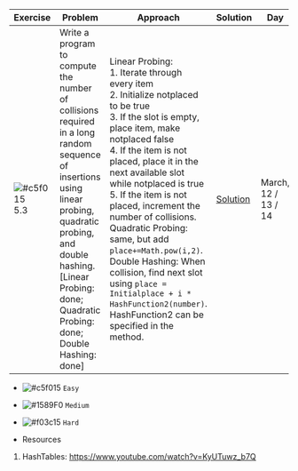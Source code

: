 | Exercise  | Problem | Approach | Solution | Day | 
| ------------- | ------------- | ------------- | ------------- | ------------- | 
| ![#c5f015](https://placehold.co/15x15/c5f015/c5f015.png) 5.3 | Write a program to compute the number of collisions required in a long random sequence of insertions using linear probing, quadratic probing, and double hashing. [Linear Probing: done; Quadratic Probing: done; Double Hashing: done] | Linear Probing:</br> 1. Iterate through every item </br> 2. Initialize notplaced to be true </br>3. If the slot is empty, place item, make notplaced false </br>4. If the item is not placed, place it in the next available slot while notplaced is true </br>5. If the item is not placed, increment the number of collisions. </br> Quadratic Probing: same, but add `place+=Math.pow(i,2)`.</br> Double Hashing: When collision, find next slot using `place = Initialplace + i * HashFunction2(number)`. HashFunction2 can be specified in the method. | [Solution](https://github.com/ayazhankadessova/LeetCode_Practice/blob/main/DSA_Book/Chapter5/HashTable.java) | March, 12 / 13 / 14 | 

- ![#c5f015](https://placehold.co/15x15/c5f015/c5f015.png) `Easy`
- ![#1589F0](https://placehold.co/15x15/1589F0/1589F0.png) `Medium`
- ![#f03c15](https://placehold.co/15x15/f03c15/f03c15.png) `Hard`

- Resources 
1. HashTables: https://www.youtube.com/watch?v=KyUTuwz_b7Q
